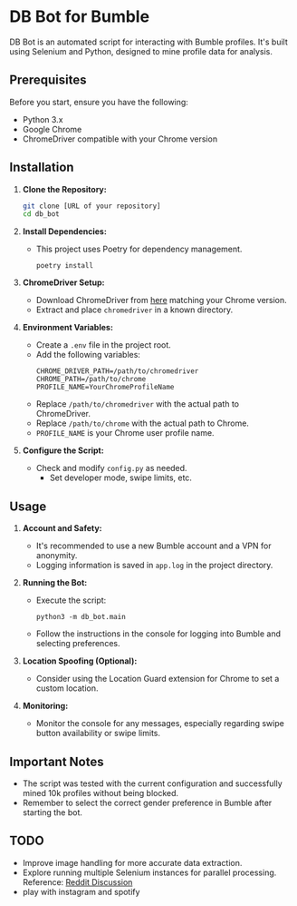 # DB Bot for Bumble

DB Bot is an automated script for interacting with Bumble profiles. It's built using Selenium and Python, designed to mine profile data for analysis.

## Prerequisites

Before you start, ensure you have the following:

- Python 3.x
- Google Chrome
- ChromeDriver compatible with your Chrome version

## Installation

1. **Clone the Repository:**

   ```bash
   git clone [URL of your repository]
   cd db_bot
   ```
2. **Install Dependencies:**

   - This project uses Poetry for dependency management.
     ```shell
     poetry install
     ```
3. **ChromeDriver Setup:**

   - Download ChromeDriver from [here](https://sites.google.com/a/chromium.org/chromedriver/downloads) matching your Chrome version.
   - Extract and place `chromedriver` in a known directory.
4. **Environment Variables:**

   - Create a `.env` file in the project root.
   - Add the following variables:
     ```
     CHROME_DRIVER_PATH=/path/to/chromedriver
     CHROME_PATH=/path/to/chrome
     PROFILE_NAME=YourChromeProfileName
     ```
   - Replace `/path/to/chromedriver` with the actual path to ChromeDriver.
   - Replace `/path/to/chrome` with the actual path to Chrome.
   - `PROFILE_NAME` is your Chrome user profile name.
5. **Configure the Script:**

   - Check and modify `config.py` as needed.
     - Set developer mode, swipe limits, etc.

## Usage

1. **Account and Safety:**

   - It's recommended to use a new Bumble account and a VPN for anonymity.
   - Logging information is saved in `app.log` in the project directory.
2. **Running the Bot:**

   - Execute the script:
     ```shell
     python3 -m db_bot.main
     ```
   - Follow the instructions in the console for logging into Bumble and selecting preferences.
3. **Location Spoofing (Optional):**

   - Consider using the Location Guard extension for Chrome to set a custom location.
4. **Monitoring:**

   - Monitor the console for any messages, especially regarding swipe button availability or swipe limits.

## Important Notes

- The script was tested with the current configuration and successfully mined 10k profiles without being blocked.
- Remember to select the correct gender preference in Bumble after starting the bot.

## TODO

- Improve image handling for more accurate data extraction.
- Explore running multiple Selenium instances for parallel processing. Reference: [Reddit Discussion](https://www.reddit.com/r/learnpython/s/5ggJP5QYOi)
- play with instagram and spotify
